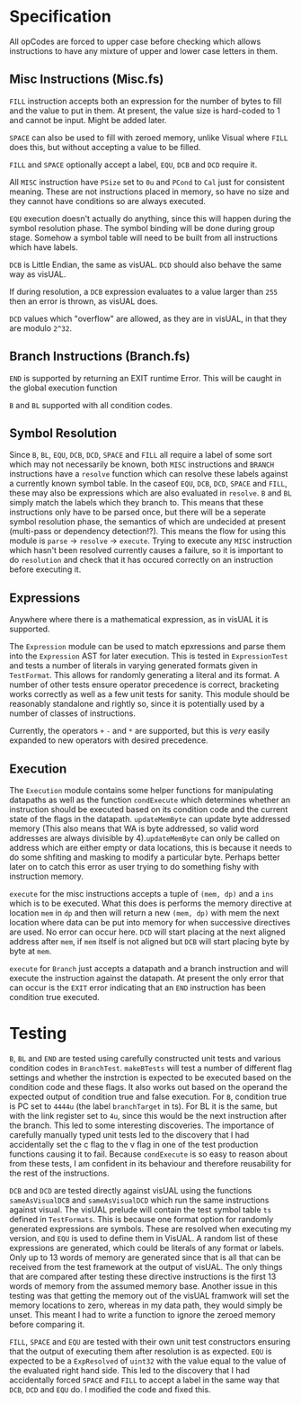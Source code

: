# Specification

All opCodes are forced to upper case before checking which allows instructions to have any mixture of upper and lower case letters in them. 

## Misc Instructions (Misc.fs)

`FILL` instruction accepts both an expression for the number of bytes to fill and the value to put in them. At present, the value size is hard-coded to 1 and cannot be input. Might be added later.

`SPACE` can also be used to fill with zeroed memory, unlike Visual where `FILL` does this, but without accepting a value to be filled.

`FILL` and `SPACE` optionally accept a label, `EQU`, `DCB` and `DCD` require it.

All `MISC` instruction have `PSize` set to `0u` and `PCond` to `Cal` just for consistent meaning. These are not instructions placed in memory, so have no size and they cannot have conditions so are always executed.

`EQU` execution doesn't actually do anything, since this will happen during the symbol resolution phase. The symbol binding will be done during group stage. Somehow a symbol table will need to be built from all instructions which have labels.

`DCB` is Little Endian, the same as visUAL.
`DCD` should also behave the same way as visUAL.

If during resolution, a `DCB` expression evaluates to a value larger than `255` then an error is thrown, as visUAL does.

`DCD` values which "overflow" are allowed, as they are in visUAL, in that they are modulo `2^32`.

## Branch Instructions (Branch.fs)

`END` is supported by returning an EXIT runtime Error. This will be caught in the global execution function

`B` and `BL` supported with all condition codes.

## Symbol Resolution

Since `B`, `BL`, `EQU`, `DCB`, `DCD`, `SPACE` and `FILL` all require a label of some sort which may not necessarily be known, both `MISC` instructions and `BRANCH` instructions have a `resolve` function which can resolve these labels against a currently known symbol table. In the caseof `EQU`, `DCB`, `DCD`, `SPACE` and `FILL`, these may also be expressions which are also evaluated in `resolve`. `B` and `BL` simply match the labels which they branch to. This means that these instructions only have to be parsed once, but there will be a seperate symbol resolution phase, the semantics of which are undecided at present (multi-pass or dependency detection!?). This means the flow for using this module is `parse` -> `resolve` -> `execute`. Trying to execute any `MISC` instruction which hasn't been resolved currently causes a failure, so it is important to do `resolution` and check that it has occured correctly on an instruction before executing it. 

## Expressions

Anywhere where there is a mathematical expression, as in visUAL it is supported.

The `Expression` module can be used to match epxressions and parse them into the `Expression` AST for later execution. This is tested in `ExpressionTest` and tests a number of literals in varying generated formats given in `TestFormat`. This allows for randomly generating a literal and its format. A number of other tests ensure operator precedence is correct, bracketing works correctly as well as a few unit tests for sanity. This module should be reasonably standalone and rightly so, since it is potentially used by a number of classes of instructions.

Currently, the operators `+` `-` and `*` are supported, but this is *very* easily expanded to new operators with desired precedence.

## Execution

The `Execution` module contains some helper functions for manipulating datapaths as well as the function `condExecute` which determines whether an instruction should be executed based on its condition code and the current state of the flags in the datapath. `updateMemByte` can update byte addressed memory (This also means that WA is byte addressed, so valid word addresses are always divisible by 4).`updateMemByte` can only be called on address which are either empty or data locations, this is because it needs to do some shfiting and masking to modify a particular byte. Perhaps better later on to catch this error as user trying to do something fishy with instruction memory.

`execute` for the misc instructions accepts a tuple of `(mem, dp)` and a `ins` which is to be executed. What this does is performs the memory directive at location `mem` in `dp` and then will return a new `(mem, dp)` with mem the next location where data can be put into memory for when successive directives are used. No error can occur here. `DCD` will start placing at the next aligned address after `mem`, if `mem` itself is not aligned but `DCB` will start placing byte by byte at `mem`.

`execute` for `Branch` just accepts a datapath and a branch instruction and will execute the instruction against the datapath. At present the only error that can occur is the `EXIT` error indicating that an `END` instruction has been condition true executed.

# Testing 

`B`, `BL` and `END` are tested using carefully constructed unit tests and various condition codes in `BranchTest`. `makeBTests` will test a number of different flag settings and whether the instrction is expected to be executed based on the condition code and these flags. It also works out based on the operand the expected output of condition true and false execution. For `B`, condition true is PC set to `4444u` (the label `branchTarget` in ts). For BL it is the same, but with the link register set to `4u`, since this would be the next instruction after the branch. This led to some interesting discoveries. The importance of carefully manually typed unit tests led to the discovery that I had accidentally set the c flag to the v flag in one of the test production functions causing it to fail. Because `condExecute` is so easy to reason about from these tests, I am confident in its behaviour and therefore reusability for the rest of the instructions.

`DCB` and `DCD` are tested directly against visUAL using the functions `sameAsVisualDCB` and `sameAsVisualDCD` which run the same instructions against visual. The visUAL prelude will contain the test symbol table `ts` defined in `TestFormats`. This is because one format option for randomly generated expressions are symbols. These are resolved when executing my version, and `EQU` is used to define them in VisUAL. A random list of these expressions are generated, which could be literals of any format or labels. Only up to 13 words of memory are generated since that is all that can be received from the test framework at the output of visUAL. The only things that are compared after testing these directive instructions is the first 13 words of memory from the assumed memory base. Another issue in this testing was that getting the memory out of the visUAL framwork will set the memory locations to zero, whereas in my data path, they would simply be unset. This meant I had to write a function to ignore the zeroed memory before comparing it.

`FILL`, `SPACE` and `EQU` are tested with their own unit test constructors ensuring that the output of executing them after resolution is as expected. `EQU` is expected to be a `ExpResolved` of `uint32` with the value equal to the value of the evaluated right hand side. This led to the discovery that I had accidentally forced `SPACE` and `FILL` to accept a label in the same way that `DCB`, `DCD` and `EQU` do. I modified the code and fixed this.
